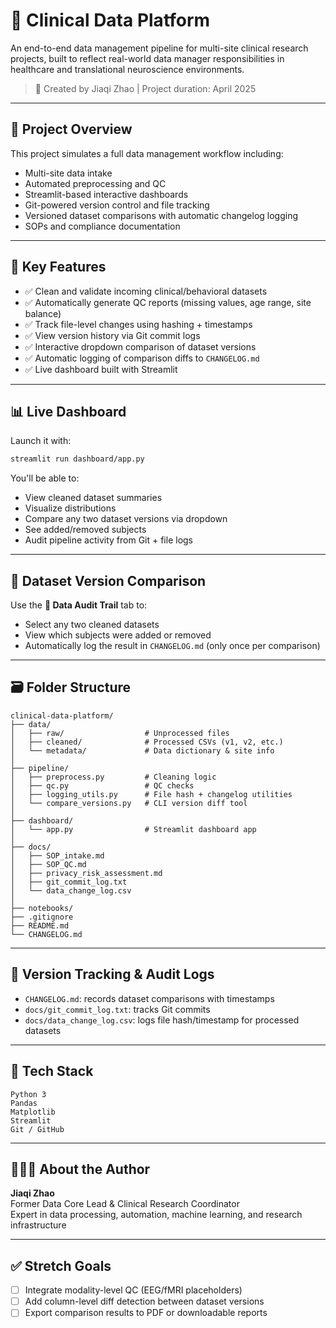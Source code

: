 # 🧠 Clinical Data Platform

An end-to-end data management pipeline for multi-site clinical research projects, built to reflect real-world data manager responsibilities in healthcare and translational neuroscience environments.

> 💼 Created by Jiaqi Zhao | Project duration: April 2025

---

## 🚀 Project Overview

This project simulates a full data management workflow including:
- Multi-site data intake
- Automated preprocessing and QC
- Streamlit-based interactive dashboards
- Git-powered version control and file tracking
- Versioned dataset comparisons with automatic changelog logging
- SOPs and compliance documentation

---

## 🧪 Key Features

- ✅ Clean and validate incoming clinical/behavioral datasets
- ✅ Automatically generate QC reports (missing values, age range, site balance)
- ✅ Track file-level changes using hashing + timestamps
- ✅ View version history via Git commit logs
- ✅ Interactive dropdown comparison of dataset versions
- ✅ Automatic logging of comparison diffs to `CHANGELOG.md`
- ✅ Live dashboard built with Streamlit

---

## 📊 Live Dashboard

Launch it with:

```bash
streamlit run dashboard/app.py
```

You'll be able to:
- View cleaned dataset summaries
- Visualize distributions
- Compare any two dataset versions via dropdown
- See added/removed subjects
- Audit pipeline activity from Git + file logs

---

## 🔄 Dataset Version Comparison

Use the **🧾 Data Audit Trail** tab to:
- Select any two cleaned datasets
- View which subjects were added or removed
- Automatically log the result in `CHANGELOG.md` (only once per comparison)

---

## 🗃️ Folder Structure

```
clinical-data-platform/
├── data/
│   ├── raw/                  # Unprocessed files
│   ├── cleaned/              # Processed CSVs (v1, v2, etc.)
│   └── metadata/             # Data dictionary & site info
│
├── pipeline/
│   ├── preprocess.py         # Cleaning logic
│   ├── qc.py                 # QC checks
│   ├── logging_utils.py      # File hash + changelog utilities
│   └── compare_versions.py   # CLI version diff tool
│
├── dashboard/
│   └── app.py                # Streamlit dashboard app
│
├── docs/
│   ├── SOP_intake.md
│   ├── SOP_QC.md
│   ├── privacy_risk_assessment.md
│   ├── git_commit_log.txt
│   └── data_change_log.csv
│
├── notebooks/
├── .gitignore
├── README.md
└── CHANGELOG.md
```

---

## 🧾 Version Tracking & Audit Logs

- `CHANGELOG.md`: records dataset comparisons with timestamps
- `docs/git_commit_log.txt`: tracks Git commits
- `docs/data_change_log.csv`: logs file hash/timestamp for processed datasets

---

## 📎 Tech Stack

```
Python 3
Pandas
Matplotlib
Streamlit
Git / GitHub
```

---

## 👩🏻‍💻 About the Author

**Jiaqi Zhao**  
Former Data Core Lead & Clinical Research Coordinator  
Expert in data processing, automation, machine learning, and research infrastructure

---

## ✅ Stretch Goals

- [ ] Integrate modality-level QC (EEG/fMRI placeholders)
- [ ] Add column-level diff detection between dataset versions
- [ ] Export comparison results to PDF or downloadable reports
